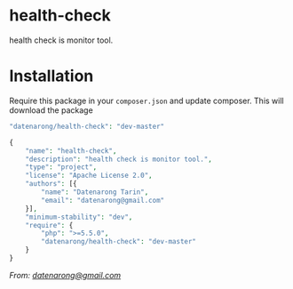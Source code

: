 # health-check
health check is monitor tool.

# Installation

Require this package in your `composer.json` and update composer. This will download the package

```php
"datenarong/health-check": "dev-master"
```

```php
{
    "name": "health-check",
    "description": "health check is monitor tool.",
    "type": "project",
    "license": "Apache License 2.0",
    "authors": [{
        "name": "Datenarong Tarin",
        "email": "datenarong@gmail.com"
    }],
    "minimum-stability": "dev",
    "require": {
        "php": ">=5.5.0",
        "datenarong/health-check": "dev-master"
    }
}
```

*From: datenarong@gmail.com*